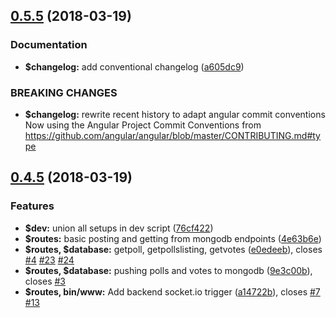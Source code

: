 <a name="0.5.5"></a>
## [0.5.5](https://github.com/flxwu/poll.io/compare/v0.4.5...v0.5.5) (2018-03-19)


### Documentation

* **$changelog:** add conventional changelog ([a605dc9](https://github.com/flxwu/poll.io/commit/a605dc9))


### BREAKING CHANGES

* **$changelog:** rewrite recent history to adapt angular commit conventions
	Now using the Angular Project Commit Conventions from
	https://github.com/angular/angular/blob/master/CONTRIBUTING.md#type



<a name="0.4.5"></a>
## [0.4.5](https://github.com/flxwu/poll.io/compare/4e63b6e...v0.4.5) (2018-03-19)


### Features

* **$dev:** union all setups in dev script ([76cf422](https://github.com/flxwu/poll.io/commit/76cf422))
* **$routes:** basic posting and getting from mongodb endpoints ([4e63b6e](https://github.com/flxwu/poll.io/commit/4e63b6e))
* **$routes, $database:** getpoll, getpollslisting, getvotes ([e0edeeb](https://github.com/flxwu/poll.io/commit/e0edeeb)), closes [#4](https://github.com/flxwu/poll.io/issues/4) [#23](https://github.com/flxwu/poll.io/issues/23) [#24](https://github.com/flxwu/poll.io/issues/24)
* **$routes, $database:** pushing polls and votes to mongodb ([9e3c00b](https://github.com/flxwu/poll.io/commit/9e3c00b)), closes [#3](https://github.com/flxwu/poll.io/issues/3)
* **$routes, bin/www:** Add backend socket.io trigger ([a14722b](https://github.com/flxwu/poll.io/commit/a14722b)), closes [#7](https://github.com/flxwu/poll.io/issues/7) [#13](https://github.com/flxwu/poll.io/issues/13)



